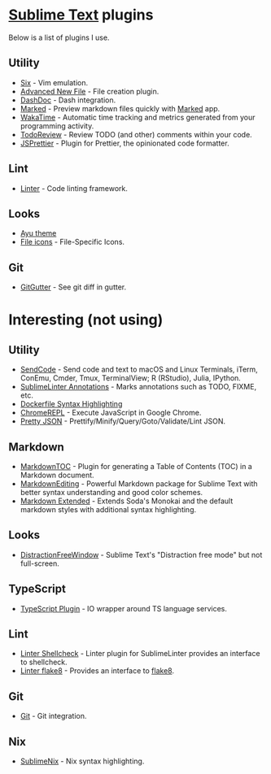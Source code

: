 # [Sublime Text](https://www.sublimetext.com) plugins

Below is a list of plugins I use.

## Utility

- [Six](https://github.com/guillermooo/Six) - Vim emulation.
- [Advanced New File](https://github.com/skuroda/Sublime-AdvancedNewFile) - File creation plugin.
- [DashDoc](https://github.com/farcaller/DashDoc) - Dash integration.
- [Marked](https://github.com/icio/sublime-text-marked) - Preview markdown files quickly with [Marked](http://marked2app.com) app.
- [WakaTime](https://wakatime.com/sublime-text) - Automatic time tracking and metrics generated from your programming activity.
- [TodoReview](https://github.com/jonathandelgado/SublimeTodoReview) - Review TODO (and other) comments within your code.
- [JSPrettier](https://github.com/jonlabelle/SublimeJsPrettier) - Plugin for Prettier, the opinionated code formatter.

## Lint

- [Linter](https://github.com/SublimeLinter/SublimeLinter) - Code linting framework.

## Looks

- [Ayu theme](https://github.com/dempfi/ayu)
- [File icons](https://github.com/ihodev/a-file-icon) - File-Specific Icons.

## Git

- [GitGutter](https://github.com/jisaacks/GitGutter) - See git diff in gutter.

# Interesting (not using)

## Utility

- [SendCode](https://github.com/randy3k/SendCode) - Send code and text to macOS and Linux Terminals, iTerm, ConEmu, Cmder, Tmux, TerminalView; R (RStudio), Julia, IPython.
- [SublimeLinter Annotations](https://github.com/SublimeLinter/SublimeLinter-annotations) - Marks annotations such as TODO, FIXME, etc.
- [Dockerfile Syntax Highlighting](https://packagecontrol.io/packages/Dockerfile%20Syntax%20Highlighting)
- [ChromeREPL](https://github.com/acarabott/ChromeREPL) - Execute JavaScript in Google Chrome.
- [Pretty JSON](https://github.com/dzhibas/SublimePrettyJson) - Prettify/Minify/Query/Goto/Validate/Lint JSON.

## Markdown

- [MarkdownTOC](https://github.com/naokazuterada/MarkdownTOC) - Plugin for generating a Table of Contents (TOC) in a Markdown document.
- [MarkdownEditing](https://github.com/SublimeText-Markdown/MarkdownEditing) - Powerful Markdown package for Sublime Text with better syntax understanding and good color schemes.
- [Markdown Extended](https://github.com/jonschlinkert/sublime-markdown-extended) - Extends Soda's Monokai and the default markdown styles with additional syntax highlighting.

## Looks

- [DistractionFreeWindow](https://github.com/aziz/DistractionFreeWindow) - Sublime Text's "Distraction free mode" but not full-screen.

## TypeScript

- [TypeScript Plugin](https://github.com/Microsoft/TypeScript-Sublime-Plugin) - IO wrapper around TS language services.

## Lint

- [Linter Shellcheck](https://github.com/SublimeLinter/SublimeLinter-shellcheck) - Linter plugin for SublimeLinter provides an interface to shellcheck.
- [Linter flake8](https://github.com/SublimeLinter/SublimeLinter-flake8) - Provides an interface to [flake8](http://flake8.readthedocs.org/en/latest/).

## Git

- [Git](https://github.com/kemayo/sublime-text-git) - Git integration.

## Nix

- [SublimeNix](https://github.com/wmertens/sublime-nix) - Nix syntax highlighting.
